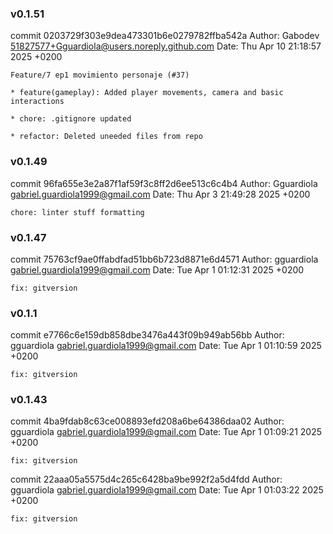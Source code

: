 ### v0.1.51

commit 0203729f303e9dea473301b6e0279782ffba542a
Author: Gabodev <51827577+Gguardiola@users.noreply.github.com>
Date:   Thu Apr 10 21:18:57 2025 +0200

    Feature/7 ep1 movimiento personaje (#37)
    
    * feature(gameplay): Added player movements, camera and basic interactions
    
    * chore: .gitignore updated
    
    * refactor: Deleted uneeded files from repo


### v0.1.49

commit 96fa655e3e2a87f1af59f3c8ff2d6ee513c6c4b4
Author: Gguardiola <gabriel.guardiola1999@gmail.com>
Date:   Thu Apr 3 21:49:28 2025 +0200

    chore: linter stuff formatting


### v0.1.47

commit 75763cf9ae0ffabdfad51bb6b723d8871e6d4571
Author: gguardiola <gabriel.guardiola1999@gmail.com>
Date:   Tue Apr 1 01:12:31 2025 +0200

    fix: gitversion


### v0.1.1

commit e7766c6e159db858dbe3476a443f09b949ab56bb
Author: gguardiola <gabriel.guardiola1999@gmail.com>
Date:   Tue Apr 1 01:10:59 2025 +0200

    fix: gitversion


### v0.1.43

commit 4ba9fdab8c63ce008893efd208a6be64386daa02
Author: gguardiola <gabriel.guardiola1999@gmail.com>
Date:   Tue Apr 1 01:09:21 2025 +0200

    fix: gitversion

commit 22aaa05a5575d4c265c6428ba9be992f2a5d4fdd
Author: gguardiola <gabriel.guardiola1999@gmail.com>
Date:   Tue Apr 1 01:03:22 2025 +0200

    fix: gitversion


